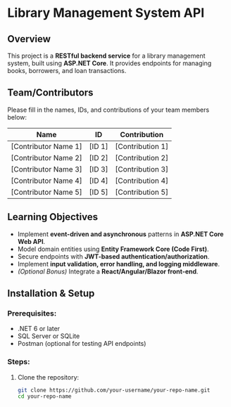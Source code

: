 # Library Management System API

## Overview
This project is a **RESTful backend service** for a library management system, built using **ASP.NET Core**. It provides endpoints for managing books, borrowers, and loan transactions.

## Team/Contributors
Please fill in the names, IDs, and contributions of your team members below:

| Name | ID | Contribution |
|------|----|-------------|
| [Contributor Name 1] | [ID 1] | [Contribution 1] |
| [Contributor Name 2] | [ID 2] | [Contribution 2] |
| [Contributor Name 3] | [ID 3] | [Contribution 3] |
| [Contributor Name 4] | [ID 4] | [Contribution 4] |
| [Contributor Name 5] | [ID 5] | [Contribution 5] |

## Learning Objectives
- Implement **event-driven and asynchronous** patterns in **ASP.NET Core Web API**.
- Model domain entities using **Entity Framework Core (Code First)**.
- Secure endpoints with **JWT-based authentication/authorization**.
- Implement **input validation, error handling, and logging middleware**.
- *(Optional Bonus)* Integrate a **React/Angular/Blazor front-end**.

## Installation & Setup
### Prerequisites:
- .NET 6 or later
- SQL Server or SQLite
- Postman (optional for testing API endpoints)

### Steps:
1. Clone the repository:
   ```sh
   git clone https://github.com/your-username/your-repo-name.git
   cd your-repo-name

